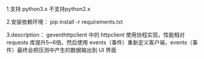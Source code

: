 1.支持 python3.x 不支持python2.x

2.安装依赖环境：
pip install -r requirements.txt

3.description：
geventhttpclient 中的 httpclient 使用协程实现，性能相对 requests 库提升5~6倍。然后使用 events（事件）重新定义客户端，events（事件）最终会把压测中产生的数据输出到 UI 界面
